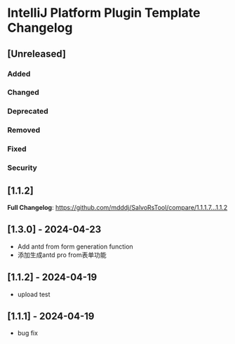# IntelliJ Platform Plugin Template Changelog

## [Unreleased]
### Added

### Changed

### Deprecated

### Removed

### Fixed

### Security

## [1.1.2]
**Full Changelog**: https://github.com/mdddj/SalvoRsTool/compare/1.1.1.7...1.1.2

## [1.3.0] - 2024-04-23

- Add antd from form generation function
- 添加生成antd pro from表单功能

## [1.1.2] - 2024-04-19
- upload test

## [1.1.1] - 2024-04-19
- bug fix